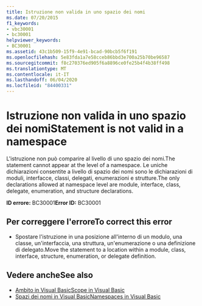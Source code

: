 ```yaml
---
title: Istruzione non valida in uno spazio dei nomi
ms.date: 07/20/2015
f1_keywords:
- vbc30001
- bc30001
helpviewer_keywords:
- BC30001
ms.assetid: 43c1b509-15f9-4e91-bcad-90bcb5f6f191
ms.openlocfilehash: 5e83fda1a7e58cceb86bbd3e700a25b70be96587
ms.sourcegitcommit: f8c270376ed905f6a8896ce0fe25b4f4b38ff498
ms.translationtype: MT
ms.contentlocale: it-IT
ms.lasthandoff: 06/04/2020
ms.locfileid: "84400331"
---
```

# <a name="statement-is-not-valid-in-a-namespace"></a><span data-ttu-id="eb236-102">Istruzione non valida in uno spazio dei nomi</span><span class="sxs-lookup"><span data-stu-id="eb236-102">Statement is not valid in a namespace</span></span>
<span data-ttu-id="eb236-103">L'istruzione non può comparire al livello di uno spazio dei nomi.</span><span class="sxs-lookup"><span data-stu-id="eb236-103">The statement cannot appear at the level of a namespace.</span></span> <span data-ttu-id="eb236-104">Le uniche dichiarazioni consentite a livello di spazio dei nomi sono le dichiarazioni di moduli, interfacce, classi, delegati, enumerazioni e strutture.</span><span class="sxs-lookup"><span data-stu-id="eb236-104">The only declarations allowed at namespace level are module, interface, class, delegate, enumeration, and structure declarations.</span></span>  
  
 <span data-ttu-id="eb236-105">**ID errore:** BC30001</span><span class="sxs-lookup"><span data-stu-id="eb236-105">**Error ID:** BC30001</span></span>  
  
## <a name="to-correct-this-error"></a><span data-ttu-id="eb236-106">Per correggere l'errore</span><span class="sxs-lookup"><span data-stu-id="eb236-106">To correct this error</span></span>  
  
- <span data-ttu-id="eb236-107">Spostare l'istruzione in una posizione all'interno di un modulo, una classe, un'interfaccia, una struttura, un'enumerazione o una definizione di delegato.</span><span class="sxs-lookup"><span data-stu-id="eb236-107">Move the statement to a location within a module, class, interface, structure, enumeration, or delegate definition.</span></span>  
  
## <a name="see-also"></a><span data-ttu-id="eb236-108">Vedere anche</span><span class="sxs-lookup"><span data-stu-id="eb236-108">See also</span></span>

- [<span data-ttu-id="eb236-109">Ambito in Visual Basic</span><span class="sxs-lookup"><span data-stu-id="eb236-109">Scope in Visual Basic</span></span>](../../programming-guide/language-features/declared-elements/scope.md)
- [<span data-ttu-id="eb236-110">Spazi dei nomi in Visual Basic</span><span class="sxs-lookup"><span data-stu-id="eb236-110">Namespaces in Visual Basic</span></span>](../../programming-guide/program-structure/namespaces.md)
